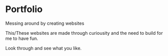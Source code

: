 # Portfolio
Messing around by creating websites

This/These websites are made through curiousity and the need to build for me to have fun. 

Look through and see what you like.
